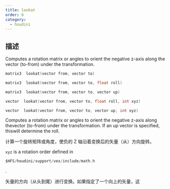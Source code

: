 ```yaml
---
title: lookat
order: 6
category:
  - houdini
---
```

    
## 描述

Computes a rotation matrix or angles to orient the negative z-axis along the
vector (to-from) under the transformation.

```c
matrix3  lookat(vector from, vector to)
```

```c
matrix3  lookat(vector from, vector to, float roll)
```

```c
matrix3  lookat(vector from, vector to, vector up)
```

```c
vector  lookat(vector from, vector to, float roll, int xyz)
```

```c
vector  lookat(vector from, vector to, vector up, int xyz)
```

Computes a rotation matrix or angles to orient the negative z-axis along
thevector (to-from) under the transformation. If an up vector is specified,
thiswill determine the roll.

计算一个旋转矩阵或角度，使负的 Z 轴沿着变换后的矢量（从）方向旋转。

`xyz` is a rotation order defined in

```c
$HFS/houdini/support/vex/include/math.h
```

.

矢量的方向（从头到尾）进行变换。如果指定了一个向上的矢量，这
